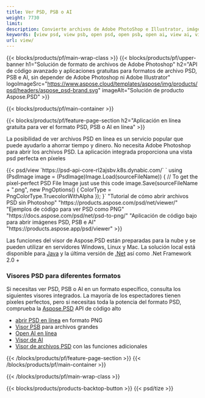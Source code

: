 ```yaml
---
title: Ver PSD, PSB o AI
weight: 7730
limit: 
description: Convierte archivos de Adobe PhotoShop e Illustrator, imágenes y otros formatos
keywords: [view psd, view psb, open psd, open psb, open ai, view ai, view image, open photoshop file, open illustrator file]
url: view/
---
```


{{< blocks/products/pf/main-wrap-class >}}
{{< blocks/products/pf/upper-banner h1="Solución de formato de archivos de Adobe Photoshop" h2="API de código avanzado y aplicaciones gratuitas para formatos de archivo PSD, PSB e AI, sin depender de Adobe Photoshop ni Adobe Illustrator" logoImageSrc="https://www.aspose.cloud/templates/aspose/img/products/psd/headers/aspose_psd-brand.svg" imageAlt="Solución de producto Aspose.PSD" >}}

{{< blocks/products/pf/main-container >}}

{{< blocks/products/pf/feature-page-section h2="Aplicación en línea gratuita para ver el formato PSD, PSB o AI en línea" >}}
<p>La posibilidad de ver archivos PSD en línea es un servicio popular que puede ayudarlo a ahorrar tiempo y dinero. No necesita Adobe Photoshop para abrir los archivos PSD. La aplicación integrada proporciona una vista psd perfecta en píxeles</p>
{{< psd/view `https://psd-api-core-rl2ajsbv.k8s.dynabic.com/` 
`    using (PsdImage image = (PsdImage)Image.Load(sourceFileName))
    {
        // To get the pixel-perfect PSD File Image just use this code
        image.Save(sourceFileName + ".png",  new PngOptions() {  ColorType = PngColorType.TruecolorWithAlpha });
    }` 
"Tutorial de cómo abrir archivos PSD sin Photoshop" "https://products.aspose.com/psd/net/viewer/" 
"Ejemplos de código para ver PSD como PNG"  "https://docs.aspose.com/psd/net/psd-to-png/" 
"Aplicación de código bajo para abrir imágenes PSD, PSB e AI" "https://products.aspose.app/psd/viewer" >}}
<p>Las funciones del visor de Aspose.PSD están preparadas para la nube y se pueden utilizar en servidores Windows, Linux y Mac. La solución local está disponible para <a href="https://products.aspose.com/psd/java/">Java</a> y la última versión de <a href="https://products.aspose.com/psd/net/">.Net</a> así como .Net Framework 2.0 +</p>

<h3 class="headingpdleft">Visores PSD para diferentes formatos</h3>
<p>Si necesitas ver PSD, PSB o AI en un formato específico, consulta los siguientes visores integrados. La mayoría de los espectadores tienen píxeles perfectos, pero si necesitas toda la potencia del formato PSD, comprueba la <a href="/psd/">Aspose.PSD</a> API de código alto</p>
<ul>
<li><a href="open-psd-online">abrir PSD en línea</a> en formato PNG</li>
<li><a href="psb">Visor PSB</a> para archivos grandes</li>
<li><a href="open-ai-online">Open AI en línea</a></li>
<li><a href="ai">Visor de AI</a></li>
<li><a href="/psd/view/psd-file-viewer">Visor de archivos PSD</a> con las funciones adicionales</li>
</ul>

{{< /blocks/products/pf/feature-page-section >}}
{{< /blocks/products/pf/main-container >}}


{{< /blocks/products/pf/main-wrap-class >}}

{{< blocks/products/products-backtop-button >}}
{{< psd/tize >}}
